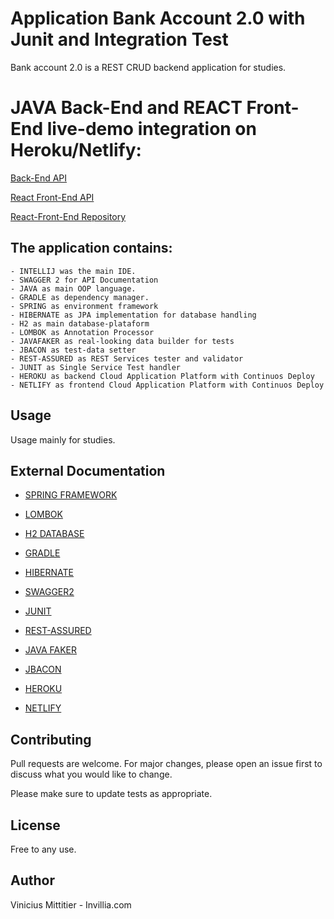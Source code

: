 # Application Bank Account 2.0 with Junit and Integration Test
Bank account 2.0 is a REST CRUD backend application for studies.

# JAVA Back-End and REACT Front-End live-demo integration on Heroku/Netlify:
[Back-End API](https://std-crud-bankaccount-app.herokuapp.com/swagger-ui.html)

[React Front-End API](https://react-bank.netlify.com/)

[React-Front-End Repository](https://github.com/vmittitier/bankaccount2.0-React)

## The application contains:
    - INTELLIJ was the main IDE.
    - SWAGGER 2 for API Documentation
    - JAVA as main OOP language.
    - GRADLE as dependency manager.
    - SPRING as environment framework
    - HIBERNATE as JPA implementation for database handling
    - H2 as main database-plataform
    - LOMBOK as Annotation Processor
    - JAVAFAKER as real-looking data builder for tests
    - JBACON as test-data setter
    - REST-ASSURED as REST Services tester and validator
    - JUNIT as Single Service Test handler   
    - HEROKU as backend Cloud Application Platform with Continuos Deploy
    - NETLIFY as frontend Cloud Application Platform with Continuos Deploy

## Usage
Usage mainly for studies.

## External Documentation

* [SPRING FRAMEWORK](https://spring.io/projects/spring-framework)

* [LOMBOK](https://projectlombok.org/)

* [H2 DATABASE](https://www.h2database.com/html/features.html#products_work_with)

* [GRADLE](https://docs.gradle.org/current/userguide/userguide.html)

* [HIBERNATE](https://www.baeldung.com/hibernate-4-spring)

* [SWAGGER2](https://swagger.io/solutions/api-documentation/)

* [JUNIT](https://junit.org/junit5/)

* [REST-ASSURED](http://rest-assured.io/)

* [JAVA FAKER](https://www.baeldung.com/java-faker)

* [JBACON](https://github.com/LeonardoFerreiraa/JBacon/blob/master/README.md)

* [HEROKU](https://www.heroku.com/)

* [NETLIFY](https://www.netlify.com/)

## Contributing
Pull requests are welcome. For major changes, please open an issue first to discuss what you would like to change.

Please make sure to update tests as appropriate.

## License
Free to any use.

## Author
Vinicius Mittitier - Invillia.com

